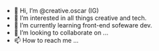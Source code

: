 - 👋 Hi, I’m @creative.oscar (IG)
- 👀 I’m interested in all things creative and tech.
- 🌱 I’m currently learning front-end sofeware dev.
- 💞️ I’m looking to collaborate on ...
- 📫 How to reach me ...

<!---
ogonzalez12/ogonzalez12 is a ✨ special ✨ repository because its `README.md` (this file) appears on your GitHub profile.
You can click the Preview link to take a look at your changes.
--->
